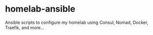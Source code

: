 # homelab-ansible
Ansible scripts to configure my homelab using Consul, Nomad, Docker, Traefik, and more...
